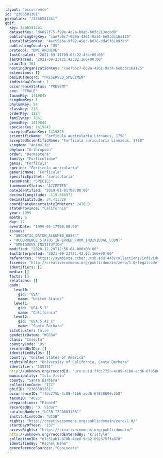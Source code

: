 ```yaml
---
layout: "occurrence"
id: "2366581361"
permalink: "/2366581361"
gbif:
  key: 2366581361
  datasetKey: "d6097f75-f99e-4c2a-b8a5-b0fc213ecbd0"
  publishingOrgKey: "cae7b6c7-669a-4261-9a34-6e8cdc16a125"
  installationKey: "4ec55ebe-9f92-45ec-b076-dd45f61003ab"
  publishingCountry: "US"
  protocol: "DWC_ARCHIVE"
  lastCrawled: "2021-09-11T09:05:22.434+00:00"
  lastParsed: "2021-09-23T21:42:02.166+00:00"
  crawlId: 161
  hostingOrganizationKey: "cae7b6c7-669a-4261-9a34-6e8cdc16a125"
  extensions: {}
  basisOfRecord: "PRESERVED_SPECIMEN"
  individualCount: 1
  occurrenceStatus: "PRESENT"
  sex: "FEMALE"
  taxonKey: 1419845
  kingdomKey: 1
  phylumKey: 54
  classKey: 216
  orderKey: 1224
  familyKey: 7861
  genusKey: 1419844
  speciesKey: 1419845
  acceptedTaxonKey: 1419845
  scientificName: "Forficula auricularia Linnaeus, 1758"
  acceptedScientificName: "Forficula auricularia Linnaeus, 1758"
  kingdom: "Animalia"
  phylum: "Arthropoda"
  order: "Dermaptera"
  family: "Forficulidae"
  genus: "Forficula"
  species: "Forficula auricularia"
  genericName: "Forficula"
  specificEpithet: "auricularia"
  taxonRank: "SPECIES"
  taxonomicStatus: "ACCEPTED"
  dateIdentified: "2019-01-01T00:00:00"
  decimalLongitude: -119.860972
  decimalLatitude: 34.413329
  coordinateUncertaintyInMeters: 2476.0
  stateProvince: "California"
  year: 1999
  month: 5
  day: 17
  eventDate: "1999-05-17T00:00:00"
  issues:
  - "GEODETIC_DATUM_ASSUMED_WGS84"
  - "OCCURRENCE_STATUS_INFERRED_FROM_INDIVIDUAL_COUNT"
  - "AMBIGUOUS_INSTITUTION"
  modified: "2020-12-28T12:56:04.000+00:00"
  lastInterpreted: "2021-09-23T21:42:02.166+00:00"
  references: "https://symbiota.ccber.ucsb.edu:443/collections/individual/index.php?occid=135191"
  license: "http://creativecommons.org/publicdomain/zero/1.0/legalcode"
  identifiers: []
  media: []
  facts: []
  relations: []
  gadm:
    level0:
      gid: "USA"
      name: "United States"
    level1:
      gid: "USA.5_1"
      name: "California"
    level2:
      gid: "USA.5.42_1"
      name: "Santa Barbara"
  isInCluster: false
  geodeticDatum: "WGS84"
  class: "Insecta"
  countryCode: "US"
  recordedByIDs: []
  identifiedByIDs: []
  country: "United States of America"
  rightsHolder: "University of California, Santa Barbara"
  identifier: "135191"
  http://unknown.org/recordId: "urn:uuid:ffdc775b-4c89-41b6-acd6-6f858690c2b8"
  municipality: "Isla Vista"
  county: "Santa Barbara"
  collectionCode: "IZC"
  gbifID: "2366581361"
  occurrenceID: "ffdc775b-4c89-41b6-acd6-6f858690c2b8"
  taxonID: "4625"
  preparations: "Pinned"
  recordedBy: "D. Vidor"
  catalogNumber: "UCSB-IZC00031831"
  institutionCode: "UCSB"
  rights: "http://creativecommons.org/publicdomain/zero/1.0/"
  startDayOfYear: "137"
  accessRights: "https://creativecommons.org/publicdomain/"
  http://unknown.org/recordEnteredBy: "kristyle"
  collectionID: "e7c51ab1-870b-4ee8-9d62-092875ffa870"
  identifiedBy: "Rachel Behm"
  georeferenceSources: "GeoLocate"
---
```

